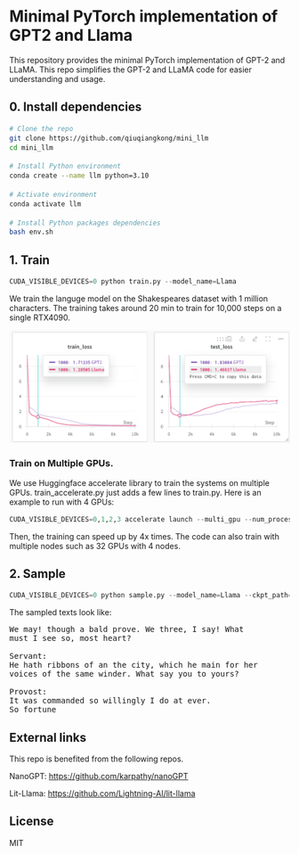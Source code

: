 # Minimal PyTorch implementation of GPT2 and Llama

This repository provides the minimal PyTorch implementation of GPT-2 and LLaMA. This repo simplifies the GPT-2 and LLaMA code for easier understanding and usage.

## 0. Install dependencies

```bash
# Clone the repo
git clone https://github.com/qiuqiangkong/mini_llm
cd mini_llm

# Install Python environment
conda create --name llm python=3.10

# Activate environment
conda activate llm

# Install Python packages dependencies
bash env.sh
```

## 1. Train

```python
CUDA_VISIBLE_DEVICES=0 python train.py --model_name=Llama
```

We train the languge model on the Shakespeares dataset with 1 million characters. The training takes around 20 min to train for 10,000 steps on a single RTX4090. 

![Training & Validation Loss](assets/loss.png)

### Train on Multiple GPUs.

We use Huggingface accelerate library to train the systems on multiple GPUs. train_accelerate.py just adds a few lines to train.py. Here is an example to run with 4 GPUs:

```python
CUDA_VISIBLE_DEVICES=0,1,2,3 accelerate launch --multi_gpu --num_processes 4 train_accelerate.py --model_name=Llama
```

Then, the training can speed up by 4x times. The code can also train with multiple nodes such as 32 GPUs with 4 nodes.

## 2. Sample

```python
CUDA_VISIBLE_DEVICES=0 python sample.py --model_name=Llama --ckpt_path="checkpoints/train/Llama/step=10000.pth"
```

The sampled texts look like:

<pre>
We may! though a bald prove. We three, I say! What                    
must I see so, most heart?

Servant:
He hath ribbons of an the city, which he main for her
voices of the same winder. What say you to yours?

Provost:
It was commanded so willingly I do at ever.
So fortune
</pre>

## External links

This repo is benefited from the following repos.

NanoGPT: https://github.com/karpathy/nanoGPT

Lit-Llama: https://github.com/Lightning-AI/lit-llama

## License

MIT
